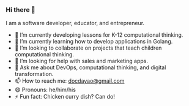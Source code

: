 ### Hi there 👋

I am a software developer, educator, and entrepreneur.

- 🔭 I’m currently developing lessons for K-12 computational thinking.
- 🌱 I’m currently learning how to develop applications in Golang.
- 👯 I’m looking to collaborate on projects that teach children computational thinking. 
- 🤔 I’m looking for help with sales and marketing apps.
- 💬 Ask me about DevOps, computational thinking, and digital transformation.
- 📫 How to reach me: docdayao@gmail.com
- 😄 Pronouns: he/him/his
- ⚡ Fun fact: Chicken curry dish? Can do!

